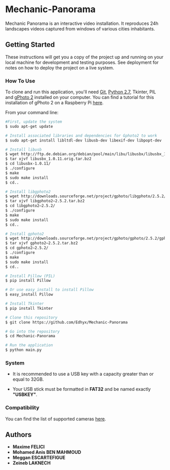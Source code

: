 # Mechanic-Panorama

Mechanic Panorama is an interactive video installation. It reproduces 24h landscapes videos captured from windows of various cities inhabitants.

## Getting Started

These instructions will get you a copy of the project up and running on your local machine for development and testing purposes. See deployment for notes on how to deploy the project on a live system.

### How To Use

To clone and run this application, you'll need [Git](https://git-scm.com), [Python 2.7](https://www.python.org/download/releases/2.7/), Tkinter, PIL and [gPhoto 2](http://gphoto.org) installed on your computer.
You can find a tutorial for this installation of gPhoto 2 on a Raspberry Pi [here](https://medium.com/@cgulabrani/controlling-your-dslr-through-raspberry-pi-ad4896f5e225).

 From your command line:

```bash
#First, update the system
$ sudo apt-get update

# Install associated libraries and dependencies for Gphoto2 to work
$ sudo apt-get install libltdl-dev libusb-dev libexif-dev libpopt-dev

# Install libusb
$ wget http://ftp.de.debian.org/debian/pool/main/libu/libusbx/libusbx_1.0.11.orig.tar.bz2
$ tar xjvf libusbx_1.0.11.orig.tar.bz2
$ cd libusbx-1.0.11/
$ ./configure
$ make
$ sudo make install
$ cd..

# Install libgphoto2
$ wget http://downloads.sourceforge.net/project/gphoto/libgphoto/2.5.2/libgphoto2-2.5.2.tar.bz2
$ tar xjvf libgphoto2–2.5.2.tar.bz2
$ cd libgphoto2–2.5.2/
$ ./configure
$ make
$ sudo make install
$ cd..

# Install gphoto2
$ wget http://downloads.sourceforge.net/project/gphoto/gphoto/2.5.2/gphoto2-2.5.2.tar.bz2
$ tar xjvf gphoto2–2.5.2.tar.bz2
$ cd gphoto2–2.5.2/
$ ./configure
$ make
$ sudo make install
$ cd..

# Install Pillow (PIL)
$ pip install Pillow

# Or use easy_install to install Pillow
$ easy_install Pillow

# Install Tkinter
$ pip install Tkinter

# Clone this repository
$ git clone https://github.com/Edhyx/Mechanic-Panorama

# Go into the repository
$ cd Mechanic-Panorama

# Run the application
$ python main.py
```

### System

* It is recommended to use a USB key with a capacity greater than or equal to 32GB.

* Your USB stick must be formatted in **FAT32** and be named exactly **"USBKEY"**.

### Compatibility

You can find the list of supported cameras [here](http://gphoto.org/proj/libgphoto2/support.php).

## Authors

* **Maxime FELICI**
* **Mohamed Anis BEN MAHMOUD**
* **Meggan ESCARTEFIGUE**
* **Zeineb LAKNECH**

